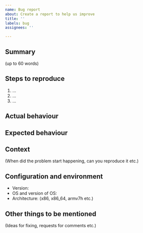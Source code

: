 ```yaml
---
name: Bug report
about: Create a report to help us improve
title: ''
labels: bug
assignees: ''

---
```


## Summary

(up to 60 words)

## Steps to reproduce

1. …
2. …
3. …

## Actual behaviour

## Expected behaviour

## Context

(When did the problem start happening, can you reproduce it etc.)

## Configuration and environment

 - Version:
 - OS and version of OS:
 - Architecture: (x86, x86_64, armv7h etc.)

## Other things to be mentioned

(Ideas for fixing, requests for comments etc.)
